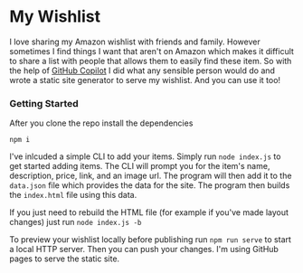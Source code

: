 # My Wishlist

I love sharing my Amazon wishlist with friends and family. However sometimes I find things I want that aren't on Amazon which makes it 
difficult to share a list with people that allows them to easily find these item. So with the help of [GitHub Copilot](https://copilot.github.com/)
I did what any sensible person would do and wrote a static site generator to serve my wishlist. And you can use it too!

### Getting Started

After you clone the repo install the dependencies

```
npm i
```

I've inlcuded a simple CLI to add your items. Simply run `node index.js` to get started adding items. The CLI will prompt you for the item's
name, description, price, link, and an image url. The program will then add it to the `data.json` file which provides the data for the site.
The program then builds the `index.html` file using this data.

If you just need to rebuild the HTML file (for example if you've made layout changes) just run `node index.js -b`

To preview your wishlist locally before publishing run `npm run serve` to start a local HTTP server. Then you can push your changes. I'm using
GitHub pages to serve the static site.
